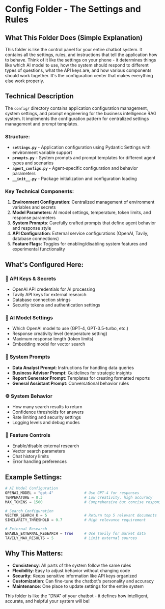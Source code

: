 # Config Folder - The Settings and Rules

## What This Folder Does (Simple Explanation)
This folder is like the control panel for your entire chatbot system. It contains all the settings, rules, and instructions that tell the application how to behave. Think of it like the settings on your phone - it determines things like which AI model to use, how the system should respond to different types of questions, what the API keys are, and how various components should work together. It's the configuration center that makes everything else work properly.

## Technical Description
The `config/` directory contains application configuration management, system settings, and prompt engineering for the business intelligence RAG system. It implements the configuration pattern for centralized settings management and prompt templates.

### Structure:
- **`settings.py`** - Application configuration using Pydantic Settings with environment variable support
- **`prompts.py`** - System prompts and prompt templates for different agent types and scenarios
- **`agent_configs.py`** - Agent-specific configuration and behavior parameters
- **`__init__.py`** - Package initialization and configuration loading

### Key Technical Components:
1. **Environment Configuration**: Centralized management of environment variables and secrets
2. **Model Parameters**: AI model settings, temperature, token limits, and response parameters
3. **System Prompts**: Carefully crafted prompts that define agent behavior and response style
4. **API Configuration**: External service configurations (OpenAI, Tavily, database connections)
5. **Feature Flags**: Toggles for enabling/disabling system features and experimental functionality

## What's Configured Here:

### 🔑 **API Keys & Secrets**
- OpenAI API credentials for AI processing
- Tavily API keys for external research
- Database connection strings
- Security tokens and authentication settings

### 🤖 **AI Model Settings**
- Which OpenAI model to use (GPT-4, GPT-3.5-turbo, etc.)
- Response creativity level (temperature setting)
- Maximum response length (token limits)
- Embedding model for vector search

### 💬 **System Prompts**
- **Data Analyst Prompt**: Instructions for handling data queries
- **Business Advisor Prompt**: Guidelines for strategic insights
- **Report Generator Prompt**: Templates for creating formatted reports
- **General Assistant Prompt**: Conversational behavior rules

### ⚙️ **System Behavior**
- How many search results to return
- Confidence thresholds for answers
- Rate limiting and security settings
- Logging levels and debug modes

### 🎯 **Feature Controls**
- Enable/disable external research
- Vector search parameters
- Chat history limits
- Error handling preferences

## Example Settings:

```python
# AI Model Configuration
OPENAI_MODEL = "gpt-4"              # Use GPT-4 for responses
TEMPERATURE = 0.3                   # Low creativity, high accuracy
MAX_TOKENS = 1500                   # Comprehensive but concise responses

# Search Configuration
VECTOR_SEARCH_K = 5                 # Return top 5 relevant documents
SIMILARITY_THRESHOLD = 0.7          # High relevance requirement

# External Research
ENABLE_EXTERNAL_RESEARCH = True     # Use Tavily for market data
TAVILY_MAX_RESULTS = 5              # Limit external sources
```

## Why This Matters:
- **Consistency**: All parts of the system follow the same rules
- **Flexibility**: Easy to adjust behavior without changing code
- **Security**: Keeps sensitive information like API keys organized
- **Customization**: Can fine-tune the chatbot's personality and accuracy
- **Maintenance**: One place to update settings for the entire system

This folder is like the "DNA" of your chatbot - it defines how intelligent, accurate, and helpful your system will be!